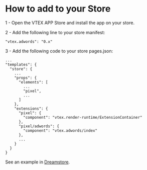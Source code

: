 # How to add to your Store

1 - Open the VTEX APP Store and install the app on your store.

2 - Add the following line to your store manifest:
>    
    "vtex.adwords": "0.x"

3 - Add the following code to your store pages.json:
>
    ...
    "templates": {
      "store": {
        ...
        "props": {
          "elements": [
            ...
            "pixel",
            ...
          ]
        },
        "extensions": {
          "pixel": {
            "component": "vtex.render-runtime/ExtensionContainer"
          },
          "pixel/adwords": {
            "component": "vtex.adwords/index"
          },
          ...
        }
      }
    }

See an example in [Dreamstore](https://github.com/vtex-apps/dreamstore/blob/master/pages/pages.json).